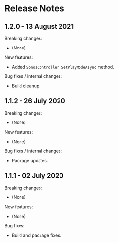 # Release Notes

## 1.2.0 - 13 August 2021

Breaking changes:
- (None)

New features:
- Added `SonosController.SetPlayModeAsync` method.

Bug fixes / internal changes:
- Build cleanup.

## 1.1.2 - 26 July 2020

Breaking changes:
- (None)

New features:
- (None)

Bug fixes / internal changes:
- Package updates.

## 1.1.1 - 02 July 2020

Breaking changes:
- (None)

New features:
- (None)

Bug fixes:
- Build and package fixes.
